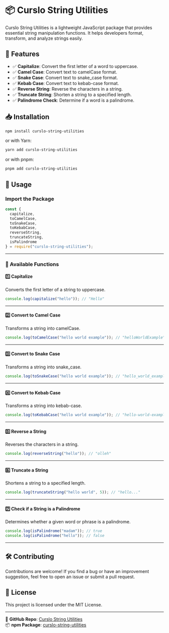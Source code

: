# 📦 Curslo String Utilities

Curslo String Utilities is a lightweight JavaScript package that provides essential string manipulation functions. It helps developers format, transform, and analyze strings easily.

## 🚀 Features
- ✅ **Capitalize**: Convert the first letter of a word to uppercase.
- ✅ **Camel Case**: Convert text to camelCase format.
- ✅ **Snake Case**: Convert text to snake_case format.
- ✅ **Kebab Case**: Convert text to kebab-case format.
- ✅ **Reverse String**: Reverse the characters in a string.
- ✅ **Truncate String**: Shorten a string to a specified length.
- ✅ **Palindrome Check**: Determine if a word is a palindrome.

## 📥 Installation

```sh
npm install curslo-string-utilities
```

or with Yarn:

```sh
yarn add curslo-string-utilities
```

or with pnpm:

```sh
pnpm add curslo-string-utilities
```

## 📖 Usage

### **Import the Package**
```js
const {
  capitalize,
  toCamelCase,
  toSnakeCase,
  toKebabCase,
  reverseString,
  truncateString,
  isPalindrome
} = require("curslo-string-utilities");
```

---

### **🔹 Available Functions**

#### **1️⃣ Capitalize**
Converts the first letter of a string to uppercase.

```js
console.log(capitalize("hello")); // "Hello"
```

---

#### **2️⃣ Convert to Camel Case**
Transforms a string into camelCase.

```js
console.log(toCamelCase("hello world example")); // "helloWorldExample"
```

---

#### **3️⃣ Convert to Snake Case**
Transforms a string into snake_case.

```js
console.log(toSnakeCase("hello world example")); // "hello_world_example"
```

---

#### **4️⃣ Convert to Kebab Case**
Transforms a string into kebab-case.

```js
console.log(toKebabCase("hello world example")); // "hello-world-example"
```

---

#### **5️⃣ Reverse a String**
Reverses the characters in a string.

```js
console.log(reverseString("hello")); // "olleh"
```

---

#### **6️⃣ Truncate a String**
Shortens a string to a specified length.

```js
console.log(truncateString("hello world", 5)); // "hello..."
```

---

#### **7️⃣ Check if a String is a Palindrome**
Determines whether a given word or phrase is a palindrome.

```js
console.log(isPalindrome("madam")); // true
console.log(isPalindrome("hello")); // false
```

---

## 🛠️ Contributing
Contributions are welcome! If you find a bug or have an improvement suggestion, feel free to open an issue or submit a pull request.

## 📜 License
This project is licensed under the MIT License.

---
🔗 **GitHub Repo**: [Curslo String Utilities](https://github.com/Curslo/curslo-string-utility.git)  
📦 **npm Package**: [curslo-string-utilities](https://www.npmjs.com/package/curslo-string-utilities)

